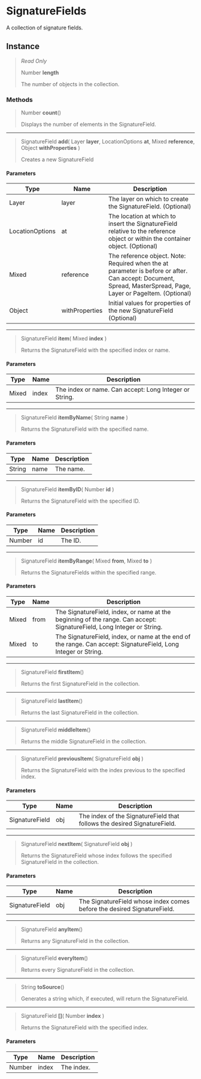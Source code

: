 # SignatureFields
A collection of signature fields.

## Instance
> *Read Only* 
> 
> Number **length** 
>
> The number of objects in the collection.

### Methods
> Number **count**()
> 
> Displays the number of elements in the SignatureField.
*** 
> SignatureField **add**( Layer **layer**, LocationOptions **at**, Mixed **reference**, Object **withProperties** )
> 
> Creates a new SignatureField
#### Parameters
| Type | Name | Description |
|---|---|---|
| Layer | layer | The layer on which to create the SignatureField. (Optional) |
| LocationOptions | at | The location at which to insert the SignatureField relative to the reference object or within the container object. (Optional) |
| Mixed | reference | The reference object. Note: Required when the at parameter is before or after. Can accept: Document, Spread, MasterSpread, Page, Layer or PageItem. (Optional) |
| Object | withProperties | Initial values for properties of the new SignatureField (Optional) |

*** 
> SignatureField **item**( Mixed **index** )
> 
> Returns the SignatureField with the specified index or name.
#### Parameters
| Type | Name | Description |
|---|---|---|
| Mixed | index | The index or name. Can accept: Long Integer or String. |

*** 
> SignatureField **itemByName**( String **name** )
> 
> Returns the SignatureField with the specified name.
#### Parameters
| Type | Name | Description |
|---|---|---|
| String | name | The name. |

*** 
> SignatureField **itemByID**( Number **id** )
> 
> Returns the SignatureField with the specified ID.
#### Parameters
| Type | Name | Description |
|---|---|---|
| Number | id | The ID. |

*** 
> SignatureField **itemByRange**( Mixed **from**, Mixed **to** )
> 
> Returns the SignatureFields within the specified range.
#### Parameters
| Type | Name | Description |
|---|---|---|
| Mixed | from | The SignatureField, index, or name at the beginning of the range. Can accept: SignatureField, Long Integer or String. |
| Mixed | to | The SignatureField, index, or name at the end of the range. Can accept: SignatureField, Long Integer or String. |

*** 
> SignatureField **firstItem**()
> 
> Returns the first SignatureField in the collection.
*** 
> SignatureField **lastItem**()
> 
> Returns the last SignatureField in the collection.
*** 
> SignatureField **middleItem**()
> 
> Returns the middle SignatureField in the collection.
*** 
> SignatureField **previousItem**( SignatureField **obj** )
> 
> Returns the SignatureField with the index previous to the specified index.
#### Parameters
| Type | Name | Description |
|---|---|---|
| SignatureField | obj | The index of the SignatureField that follows the desired SignatureField. |

*** 
> SignatureField **nextItem**( SignatureField **obj** )
> 
> Returns the SignatureField whose index follows the specified SignatureField in the collection.
#### Parameters
| Type | Name | Description |
|---|---|---|
| SignatureField | obj | The SignatureField whose index comes before the desired SignatureField. |

*** 
> SignatureField **anyItem**()
> 
> Returns any SignatureField in the collection.
*** 
> SignatureField **everyItem**()
> 
> Returns every SignatureField in the collection.
*** 
> String **toSource**()
> 
> Generates a string which, if executed, will return the SignatureField.
*** 
> SignatureField **[]**( Number **index** )
> 
> Returns the SignatureField with the specified index.
#### Parameters
| Type | Name | Description |
|---|---|---|
| Number | index | The index. |


